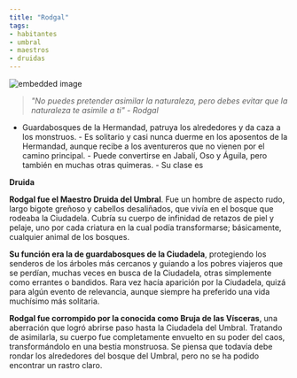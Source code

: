 ```yaml
---
title: "Rodgal"
tags:
- habitantes
- umbral
- maestros
- druidas
---
```

![embedded image](https://assets.legendkeeper.com/9a51fea9-7add-410f-a703-2f12030c0457.png "Attachment")

> _"No puedes pretender asimilar la naturaleza, pero debes evitar que la naturaleza te asimile a ti" - Rodgal_

-   Guardabosques de la Hermandad, patruya los alrededores y da caza a los monstruos. - Es solitario y casi nunca duerme en los aposentos de la Hermandad, aunque recibe a los aventureros que no vienen por el camino principal. - Puede convertirse en Jabalí, Oso y Águila, pero también en muchas otras quimeras. - Su clase es

**Druida**

**Rodgal fue el Maestro Druida del Umbral**. Fue un hombre de aspecto rudo, largo bigote greñoso y cabellos desaliñados, que vivía en el bosque que rodeaba la Ciudadela. Cubría su cuerpo de infinidad de retazos de piel y pelaje, uno por cada criatura en la cual podía transformarse; básicamente, cualquier animal de los bosques.

**Su función era la de guardabosques de la Ciudadela**, protegiendo los senderos de los árboles más cercanos y guiando a los pobres viajeros que se perdían, muchas veces en busca de la Ciudadela, otras simplemente como errantes o bandidos. Rara vez hacía aparición por la Ciudadela, quizá para algún evento de relevancia, aunque siempre ha preferido una vida muchísimo más solitaria.

**Rodgal fue corrompido por la conocida como Bruja de las Vísceras**, una aberración que logró abrirse paso hasta la Ciudadela del Umbral. Tratando de asimilarla, su cuerpo fue completamente envuelto en su poder del caos, transformándolo en una bestia monstruosa. Se piensa que todavía debe rondar los alrededores del bosque del Umbral, pero no se ha podido encontrar un rastro claro.